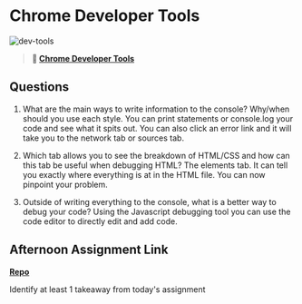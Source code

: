 # Chrome Developer Tools

![dev-tools](https://bcw.blob.core.windows.net/public/img/lesson-images/4571780153354770)

> **📖 [Chrome Developer Tools](https://codeworksacademy.com/fs-student-guide/resources/wk2/03-Chrome-Dev-Tools)**

## Questions

1. What are the main ways to write information to the console? Why/when should you use each style.
 You can print statements or console.log your code and see what it spits out. You can also click an error link and it will take you to the network tab or sources tab.

2. Which tab allows you to see the breakdown of HTML/CSS and how can this tab be useful when debugging HTML? 
The elements tab. It can tell you exactly where everything is at in the HTML file. You can now pinpoint your problem.

3. Outside of writing everything to the console, what is a better way to debug your code?
 Using the Javascript debugging tool
you can use the code editor to directly edit and add code.

## Afternoon Assignment Link

**[Repo](https://github.com/owennwoodward/icecream)**

Identify at least 1 takeaway from today's assignment
